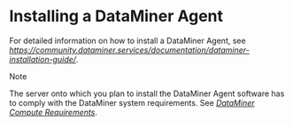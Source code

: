 # Installing a DataMiner Agent

For detailed information on how to install a DataMiner Agent, see *<https://community.dataminer.services/documentation/dataminer-installation-guide/>*.

> [!NOTE]
> The server onto which you plan to install the DataMiner Agent software has to comply with the DataMiner system requirements. See *[DataMiner Compute Requirements](https://community.dataminer.services/dataminer-compute-requirements/)*.
